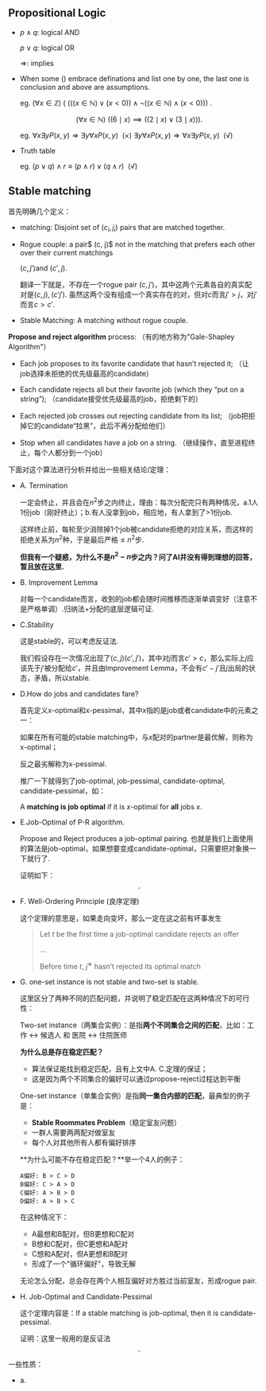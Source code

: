 ## Propositional Logic

* $p \land q$: logical AND

    $p \lor q$: logical OR

    $\Longrightarrow$: implies

* When some () embrace definations and list one by one, the last one is conclusion and above are assumptions.

    eg. $(\forall x\in\mathbb{Z})\ (\ (((x\in\mathbb{N})\vee(x<0))\wedge\neg((x\in\mathbb{N})\wedge(x<0)))\ .$

    $$(\forall x\in\mathbb{N})\ ((6\mid x)\implies((2\mid x)\vee(3\mid x))).$$

    eg. $\forall x \exists y P(x,y) \Longrightarrow \exists y \forall x P(x,y) ~~ (\times)$ $\exists y \forall x P(x,y) \Longrightarrow  \forall x \exists y P(x,y) ~~ (√)$

* Truth table

    eg. $(p\lor q)\land r \equiv (p\land r) \lor (q \land r) ~~ (√)$

## Stable matching

首先明确几个定义：

* matching: Disjoint set of $(c_i, j_i)$ pairs that are matched together.

* Rogue couple: a pair$ (c, j)$ not in the matching that prefers each other over their current matchings

    $(c,j')$and $(c',j)$.

    翻译一下就是，不存在一个rogue pair $(c,j')$，其中这两个元素各自的真实配对是$(c,j),(c'j')$. 虽然这两个没有组成一个真实存在的对，但对$c$而言$j'>j$，对$j'$而言$c>c'$.

* Stable Matching: A matching without rogue couple.

**Propose and reject algorithm** process: （有的地方称为"Gale-Shapley Algorithm"）

* Each job proposes to its favorite candidate that hasn’t rejected it; （让job选择未拒绝的优先级最高的candidate）

* Each candidate rejects all but their favorite job (which they “put on a string”); （candidate接受优先级最高的job，拒绝剩下的）

* Each rejected job crosses out rejecting candidate from its list;  （job把拒掉它的candidate“拉黑”，此后不再分配给他们）

* Stop when all candidates have a job on a string. （继续操作，直至进程终止，每个人都分到一个job）

下面对这个算法进行分析并给出一些相关结论/定理：

* A. Termination 

    一定会终止，并且会在$n^2$步之内终止，理由：每次分配完只有两种情况，a.1人1份job（刚好终止）；b.有人没拿到job，相应地，有人拿到了>1份job.

    这样终止前，每轮至少消除掉1个job被candidate拒绝的对应关系，而这样的拒绝关系为$n^2$种，于是最后严格$\leq n^2$步.

    **但我有一个疑惑，为什么不是$n^2-n$步之内？问了AI并没有得到理想的回答，暂且放在这里.**

* B. Improvement Lemma

    对每一个candidate而言，收到的job都会随时间推移而逐渐单调变好（注意不是严格单调）.归纳法+分配的底层逻辑可证.

* C.Stability

    这是stable的，可以考虑反证法. 

    我们假设存在一次情况出现了$(c,j)(c',j')$，其中对$j$而言$c'>c$，那么实际上$j$应该先于$j'$被分配给$c'$，并且由Improvement Lemma，不会有$c'-j'$且$j$出局的状态，矛盾，所以stable.

* D.How do jobs and candidates fare?

    首先定义x-optimal和x-pessimal，其中$x$指的是job或者candidate中的元素之一：

    如果在所有可能的stable matching中，与$x$配对的partner是最优解，则称为x-optimal；

    反之最劣解称为x-pessimal.

    推广一下就得到了job-optimal, job-pessimal, candidate-optimal, candidate-pessimal，如：

    A **matching is job optimal** if it is *x*-optimal for **all** jobs *x*.

* E.Job-Optimal of P-R algorithm.

    Propose and Reject produces a job-optimal pairing. 也就是我们上面使用的算法是job-optimal，如果想要变成candidate-optimal，只需要把对象换一下就行了.

    证明如下：

    <center><img src="..\cs70\pralgo-1.png" style = "zoom: 25%;"/></center>

* F. Well-Ordering Principle (良序定理)

    这个定理的意思是，如果走向变坏，那么一定在这之前有坏事发生

    > Let *t* be the first time a job-optimal candidate rejects an offer
    >
    > ...
    >
    > Before time *t*, $j^∗$ hasn’t rejected its optimal match

* G. one-set instance is not stable and two-set is stable.

    这里区分了两种不同的匹配问题，并说明了稳定匹配在这两种情况下的可行性：

    Two-set instance（两集合实例）：是指**两个不同集合之间的匹配**，比如：工作 ↔ 候选人 和  医院 ↔ 住院医师

    **为什么总是存在稳定匹配？**

    * 算法保证能找到稳定匹配，且有上文中A. C.定理的保证；
    * 这是因为两个不同集合的偏好可以通过propose-reject过程达到平衡

    One-set instance（单集合实例）是指**同一集合内部的匹配**，最典型的例子是：

    * **Stable Roommates Problem**（稳定室友问题）
    * 一群人需要两两配对做室友
    * 每个人对其他所有人都有偏好排序

    **为什么可能不存在稳定匹配？**举一个4人的例子：

    ```
    A偏好: B > C > D
    B偏好: C > A > D  
    C偏好: A > B > D
    D偏好: A > B > C
    ```

    在这种情况下：

    * A最想和B配对，但B更想和C配对
    * B想和C配对，但C更想和A配对
    * C想和A配对，但A更想和B配对
    * 形成了一个"循环偏好"，导致无解

    无论怎么分配，总会存在两个人相互偏好对方胜过当前室友，形成rogue pair.

* H. Job-Optimal and Candidate-Pessimal

    这个定理内容是：If a stable matching is job-optimal, then it is candidate-pessimal.

    证明：这里一般用的是反证法

    <center><img src="..\cs70\pralgo-2.png" style = "zoom: 25%;"/></center>

一些性质：

* a. 
